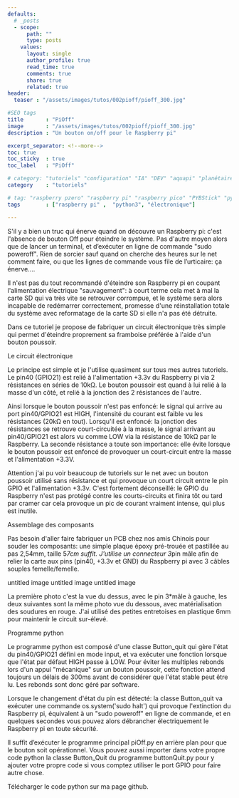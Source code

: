 ```yaml
---
defaults:
  # _posts
  - scope:
      path: ""
      type: posts
    values:
      layout: single
      author_profile: true
      read_time: true
      comments: true
      share: true
      related: true
header: 
  teaser : "/assets/images/tutos/002pioff/pioff_300.jpg"

#SEO tags
title       : "PiOff"
image       : "/assets/images/tutos/002pioff/pioff_300.jpg"
description : "Un bouton on/off pour le Raspberry pi"

excerpt_separator: <!--more-->
toc: true
toc_sticky  : true
toc_label   : "PiOff"

# category: "tutoriels" "configuration" "IA" "DEV" "aquapi" "planétaire" 
category    : "tutoriels" 

# tag: "raspberry pzero" "raspberry pi" "raspberry pico" "PYBStick" "python3" "microptyhton" "électronique"
tags        : ["raspberry pi" ,  "python3", "électronique"]

---
```

S'il y a bien un truc qui énerve quand on découvre un Raspberry pi: c'est l'absence de bouton Off pour éteindre le système. Pas d'autre moyen alors que de lancer un terminal, et d’exécuter en ligne de commande "sudo poweroff". Rien de sorcier sauf quand on cherche des heures sur le net comment faire, ou que les lignes de commande vous file de l’urticaire: ça énerve....

Il n'est pas du tout recommandé d'éteindre son Raspberry pi en coupant l'alimentation électrique "sauvagement": à court terme cela met à mal la carte SD qui va très vite se retrouver corrompue, et le système sera alors incapable de redémarrer correctement, promesse d'une réinstallation totale du système avec reformatage de la carte SD si elle n'a pas été détruite.

Dans ce tutoriel je propose de fabriquer un circuit électronique très simple qui permet d'éteindre proprement sa framboise préférée à l'aide d'un bouton poussoir.

Le circuit électronique

Le principe est simple et je l'utilise quasiment sur tous mes autres tutoriels. Le pin40 (GPIO21) est relié à l'alimentation +3.3v du Raspberry pi via 2 résistances en séries de 10kΩ. Le bouton poussoir est quand à lui relié à la masse d'un côté, et relié à la jonction des 2 résistances de l'autre.

Ainsi lorsque le bouton poussoir n'est pas enfoncé: le signal qui arrive au port pin40/GPIO21 est HIGH, l'intensité du courant est faible vu les résistances (20kΩ en tout). Lorsqu'il est enfoncé: la jonction des résistances se retrouve court-circuitée à la masse, le signal arrivant au pin40/GPIO21 est alors vu comme LOW via la résistance de 10kΩ par le Raspberry. La seconde résistance a toute son importance: elle évite lorsque le bouton poussoir est enfoncé de provoquer un court-circuit entre la masse et l'alimentation +3.3V.

Attention j'ai pu voir beaucoup de tutoriels sur le net avec un bouton poussoir utilisé sans résistance et qui provoque un court circuit entre le pin GPIO et l'alimentation +3.3v. C'est fortement déconseillé: le GPIO du Raspberry n'est pas protégé contre les courts-circuits et finira tôt ou tard par cramer car cela provoque un pic de courant vraiment intense, qui plus est inutile.

Assemblage des composants


Pas besoin d'aller faire fabriquer un PCB chez nos amis Chinois pour souder les composants: une simple plaque époxy pré-trouée et pastillée au pas 2,54mm, taille 5*7cm suffit. J'utilise un connecteur 3*pin mâle afin de relier la carte aux pins (pin40, +3.3v et GND) du Raspberry pi avec 3 câbles souples femelle/femelle.

untitled image
untitled image
untitled image

La première photo c'est la vue du dessus, avec le pin 3*mâle à gauche, les deux suivantes sont la même photo vue du dessous, avec matérialisation des soudures en rouge. J'ai utilisé des petites entretoises en plastique 6mm pour maintenir le circuit sur-élevé.

Programme python

Le programme python est composé d'une classe Button_quit qui gère l'état du pin40/GPIO21 défini en mode input, et va exécuter une fonction lorsque que l'état par défaut HIGH passe à LOW. Pour éviter les multiples rebonds lors d'un appui "mécanique" sur un bouton poussoir, cette fonction attend toujours un délais de 300ms avant de considérer que l'état stable peut être lu. Les rebonds sont donc géré par software.

Lorsque le changement d'état du pin est détecté: la classe Button_quit va exécuter une commande os.system('sudo halt') qui provoque l'extinction du Raspberry pi, équivalent à un "sudo poweroff" en ligne de commande, et en quelques secondes vous pouvez alors débrancher électriquement le Raspberry pi en toute sécurité.

Il suffit d’exécuter le programme principal piOff.py en arrière plan pour que le bouton soit opérationnel. Vous pouvez aussi importer dans votre propre code python la classe Button_Quit du programme buttonQuit.py pour y ajouter votre propre code si vous comptez utiliser le port GPIO pour faire autre chose.


Télécharger le code python sur ma page github.